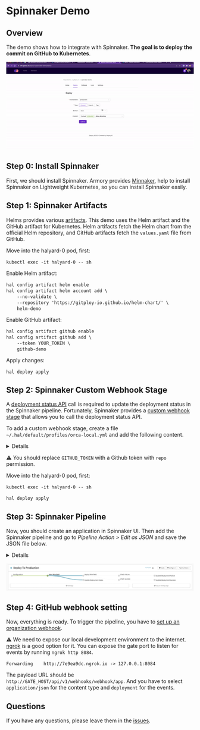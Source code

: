 # Spinnaker Demo


## Overview

The demo shows how to integrate with Spinnaker. **The goal is to deploy the commit on GitHub to Kubernetes**.

![Demo](./docs/images/demo.gif)

## Step 0: Install Spinnaker

First, we should install Spinnaker. Armory provides [Minnaker](https://docs.armory.io/armory-enterprise/installation/minnaker/), help to install Spinnaker on Lightweight Kubernetes, so you can install Spinnaker easily. 

## Step 1: Spinnaker Artifacts

Helms provides various [artifacts](https://spinnaker.io/docs/reference/ref-artifacts/). This demo uses the Helm artifact and the GitHub artifact for Kubernetes. Helm artifacts fetch the Helm chart from the official Helm repository, and GitHub artifacts fetch the `values.yaml` file from GitHub.

Move into the halyard-0 pod, first:

```shell
kubectl exec -it halyard-0 -- sh
```

Enable Helm artifact:

```shell
hal config artifact helm enable
hal config artifact helm account add \
    --no-validate \
    --repository 'https://gitploy-io.github.io/helm-chart/' \
    helm-demo
```

Enable GitHub artifact:

```shell
hal config artifact github enable
hal config artifact github add \
    --token YOUR_TOKEN \
    github-demo
```

Apply changes:

```shell
hal deploy apply
```

## Step 2: Spinnaker Custom Webhook Stage

A [deployment status API](https://docs.github.com/en/rest/deployments/statuses#create-a-deployment-status) call is required to update the deployment status in the Spinnaker pipeline. Fortunately, Spinnaker provides a [custom webhook stage](https://spinnaker.io/docs/guides/operator/custom-webhook-stages/) that allows you to call the deployment status API.

To add a custom webhook stage, create a file `~/.hal/default/profiles/orca-local.yml` and add the following content.

<details>

```yaml
webhook:
  preconfigured:
    - label: Update Deployment status
      type: updateDeploymentStatus
      enabled: true
      description: Update the deployment status.
      method: POST
      url: https://api.github.com/repos/${ parameterValues['owner'] }/${ parameterValues['repo'] }/deployments/${ parameterValues['deployment_id'] }/statuses
      customHeaders:
        # GitHub token
        Authorization:
          - token GITHUB_TOKEN
        Content-Type:
          - application/json
      payload: |-
        {
          "description": "${parameterValues['description']}",
          "state": "${parameterValues['state']}",
          "log_url": "http://localhost:9000/#/applications/${execution.application}/executions/details/${execution.id}"
        }
      parameters:
        - label: GitHub Owner
          name: owner
          type: string
        - label: GitHub Repo
          name: repo
          type: string
        - lable: Deployment ID
          name: deployment_id
          type: string
        - label: Description
          name: description
          type: string
        - label: State
          name: state
          type: string
          description: The state can be one of "queued", "in_progress", "success", "failure"
```

</details>

:warning: You should replace `GITHUB_TOKEN` with a Github token with `repo` permission.

Move into the halyard-0 pod, first:

```shell
kubectl exec -it halyard-0 -- sh
```

```shell
hal deploy apply
```

## Step 3: Spinnaker Pipeline

Now, you should create an application in Spinnaker UI. Then add the Spinnaker pipeline and go to *Pipeline Action > Edit as JSON* and save the JSON file below. 

<details>

```json
{
  "appConfig": {},
  "application": "demo",
  "id": "e2e887f0-96cc-485a-9699-4414b96ac1a6",
  "index": 0,
  "keepWaitingPipelines": false,
  "lastModifiedBy": "anonymous",
  "limitConcurrent": true,
  "name": "Deploy to dev",
  "parameterConfig": [],
  "spelEvaluator": "v3",
  "stages": [
   {
    "account": "spinnaker",
    "cloudProvider": "kubernetes",
    "completeOtherBranchesThenFail": false,
    "continuePipeline": true,
    "failPipeline": false,
    "manifestArtifactId": "50d838f7-54b7-4aaf-b922-d0b84e6b43a1",
    "manifests": [],
    "moniker": {
     "app": "demo"
    },
    "name": "Deploy (Manifest)",
    "refId": "2",
    "requisiteStageRefIds": [
     "7"
    ],
    "skipExpressionEvaluation": false,
    "source": "artifact",
    "stageTimeoutMs": 60000,
    "trafficManagement": {
     "enabled": false,
     "options": {
      "enableTraffic": false,
      "services": []
     }
    },
    "type": "deployManifest"
   },
   {
    "completeOtherBranchesThenFail": false,
    "continuePipeline": false,
    "failPipeline": true,
    "name": "Check Success",
    "preconditions": [
     {
      "context": {
       "stageName": "Deploy (Manifest)",
       "stageStatus": "SUCCEEDED"
      },
      "failPipeline": false,
      "type": "stageStatus"
     }
    ],
    "refId": "3",
    "requisiteStageRefIds": [
     "2"
    ],
    "type": "checkPreconditions"
   },
   {
    "name": "Check Failure",
    "preconditions": [
     {
      "context": {
       "stageName": "Deploy (Manifest)",
       "stageStatus": "FAILED_CONTINUE"
      },
      "failPipeline": false,
      "type": "stageStatus"
     }
    ],
    "refId": "4",
    "requisiteStageRefIds": [
     "2"
    ],
    "type": "checkPreconditions"
   },
   {
    "alias": "preconfiguredWebhook",
    "name": "Update Deployment Success",
    "parameterValues": {
     "deployment_id": "${ trigger['payload']['deployment']['id'] }",
     "description": "Finish to deploy successfully",
     "owner": "gitploy-io",
     "repo": "spinnaker-demo",
     "state": "success"
    },
    "refId": "5",
    "requisiteStageRefIds": [
     "3"
    ],
    "statusUrlResolution": "getMethod",
    "type": "updateDeploymentStatus"
   },
   {
    "alias": "preconfiguredWebhook",
    "name": "Update Deployment Failure",
    "parameterValues": {
     "deployment_id": "${ trigger['payload']['deployment']['id'] }",
     "description": "Failed to deploy",
     "owner": "gitploy-io",
     "repo": "spinnaker-demo",
     "state": "failure"
    },
    "refId": "6",
    "requisiteStageRefIds": [
     "4"
    ],
    "statusUrlResolution": "getMethod",
    "type": "updateDeploymentStatus"
   },
   {
    "expectedArtifacts": [
     {
      "defaultArtifact": {
       "customKind": true,
       "id": "dd7f632c-7eb5-4ad9-af54-43e77af986de"
      },
      "displayName": "Artifact",
      "id": "50d838f7-54b7-4aaf-b922-d0b84e6b43a1",
      "matchArtifact": {
       "artifactAccount": "embedded-artifact",
       "customKind": false,
       "id": "852d0c38-abe6-470c-9c1b-b0cdaae1334f",
       "name": "artifact",
       "type": "embedded/base64"
      },
      "useDefaultArtifact": false,
      "usePriorArtifact": false
     }
    ],
    "inputArtifacts": [
     {
      "account": "helm-demo",
      "artifact": {
       "artifactAccount": "helm-demo",
       "id": "b50903e0-a991-4661-b129-4a6f727e3b16",
       "name": "spinnaker-demo",
       "type": "helm/chart",
       "version": "0.1.0"
      }
     },
     {
      "account": "github-demo",
      "artifact": {
       "artifactAccount": "github-demo",
       "id": "2ed72052-54dd-4053-9ac4-ef037d6c5175",
       "name": "release/values.yaml",
       "reference": "https://api.github.com/repos/gitploy-io/spinnaker-demo/contents/release/values.dev.yaml",
       "type": "github/file",
       "version": "${ trigger['payload']['deployment']['sha']  }"
      }
     }
    ],
    "name": "Bake (Manifest)",
    "namespace": "default",
    "outputName": "spinnaker-demo",
    "overrides": {
     "tag": "${ trigger['payload']['deployment']['sha']  }"
    },
    "refId": "7",
    "requisiteStageRefIds": [],
    "templateRenderer": "HELM3",
    "type": "bakeManifest"
   },
   {
    "alias": "preconfiguredWebhook",
    "name": "Update Deployment status",
    "parameterValues": {
     "deployment_id": "${ trigger['payload']['deployment']['id'] }",
     "description": "Spinnaker starts to deploy",
     "owner": "gitploy-io",
     "repo": "spinnaker-demo",
     "state": "in_progress"
    },
    "refId": "8",
    "requisiteStageRefIds": [
     "7"
    ],
    "statusUrlResolution": "getMethod",
    "type": "updateDeploymentStatus"
   }
  ],
  "triggers": [
   {
    "enabled": true,
    "payloadConstraints": {
     "deployment.environment": "dev",
     "repository.full_name": "gitploy-io/spinnaker-demo"
    },
    "source": "app",
    "type": "webhook"
   }
  ],
  "updateTs": "1640829328000"
}
```

</details>

![Pipeline Template](./docs/images/pipeline.png)

## Step 4: GitHub webhook setting

Now, everything is ready. To trigger the pipeline, you have to [set up an organization webhook](https://docs.github.com/en/developers/webhooks-and-events/webhooks/creating-webhooks). 

:warning: We need to expose our local development environment to the internet. [ngrok](https://ngrok.com/download) is a good option for it. You can expose the gate port to listen for events by running `ngrok http 8084`.

```shell
Forwarding    http://7e9ea9dc.ngrok.io -> 127.0.0.1:8084
```

The payload URL should be `http://GATE_HOST/api/v1/webhooks/webhook/app`. And you have to select `application/json` for the content type and `deployment` for the events.

## Questions
If you have any questions, please leave them in the [issues](https://github.com/gitploy-io/spinnaker-demo/issues).
